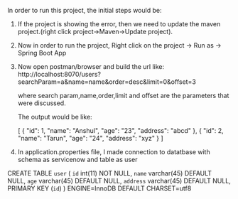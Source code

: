 In order to run this project, the initial steps would be:

1. If the project is showing the error, then we need to update the maven project.(right click project->Maven->Update project).

2. Now in order to run the project, Right click on the project -> Run as -> Spring Boot App

3. Now open postman/browser and build the url like:
    http://localhost:8070/users?searchParam=a&name=name&order=desc&limit=0&offset=3

    where search param,name,order,limit and offset are the parameters that were discussed.

    The output would be like:

    [
        {
            "id": 1,
            "name": "Anshul",
            "age": "23",
            "address": "abcd"
        },
        {
            "id": 2,
            "name": "Tarun",
            "age": "24",
            "address": "xyz"
        }
    ]

4. In application.properties file, I made connection to datatbase with schema as servicenow and table as user

CREATE TABLE `user` (
  `id` int(11) NOT NULL,
  `name` varchar(45) DEFAULT NULL,
  `age` varchar(45) DEFAULT NULL,
  `address` varchar(45) DEFAULT NULL,
  PRIMARY KEY (`id`)
) ENGINE=InnoDB DEFAULT CHARSET=utf8